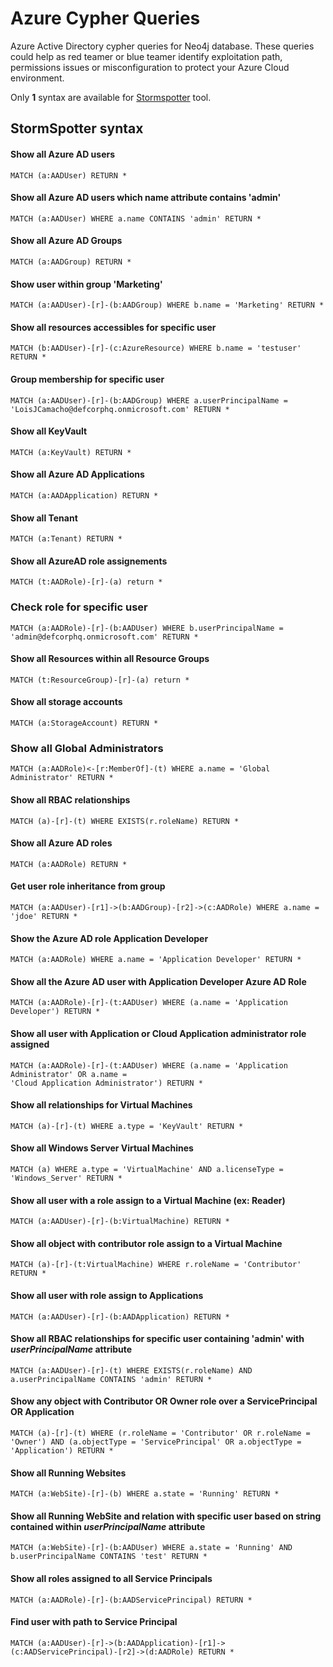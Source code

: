 # Azure Cypher Queries

Azure Active Directory cypher queries for Neo4j database. These queries could help as red teamer or blue teamer identify exploitation path, permissions issues or misconfiguration to protect your Azure Cloud environment.  

Only **1** syntax are available for [Stormspotter](https://github.com/Azure/Stormspotter) tool.

## StormSpotter syntax

#### Show all Azure AD users
```
MATCH (a:AADUser) RETURN *
```

#### Show all Azure AD users which name attribute contains 'admin'
```
MATCH (a:AADUser) WHERE a.name CONTAINS 'admin' RETURN *
```

#### Show all Azure AD Groups
```
MATCH (a:AADGroup) RETURN *
```

#### Show user within group 'Marketing'
```
MATCH (a:AADUser)-[r]-(b:AADGroup) WHERE b.name = 'Marketing' RETURN *
```

#### Show all resources accessibles for specific user
```
MATCH (b:AADUser)-[r]-(c:AzureResource) WHERE b.name = 'testuser' RETURN *
```

#### Group membership for specific user
```
MATCH (a:AADUser)-[r]-(b:AADGroup) WHERE a.userPrincipalName = 'LoisJCamacho@defcorphq.onmicrosoft.com' RETURN *
```

#### Show all KeyVault
```
MATCH (a:KeyVault) RETURN *
```

#### Show all Azure AD Applications
```
MATCH (a:AADApplication) RETURN *
```

#### Show all Tenant
```
MATCH (a:Tenant) RETURN *
```

#### Show all AzureAD role assignements
```
MATCH (t:AADRole)-[r]-(a) return *
```

### Check role for specific user
```
MATCH (a:AADRole)-[r]-(b:AADUser) WHERE b.userPrincipalName = 'admin@defcorphq.onmicrosoft.com' RETURN *
```

#### Show all Resources within all Resource Groups
```
MATCH (t:ResourceGroup)-[r]-(a) return *
```

#### Show all storage accounts
```
MATCH (a:StorageAccount) RETURN *
```

### Show all Global Administrators
```
MATCH (a:AADRole)<-[r:MemberOf]-(t) WHERE a.name = 'Global Administrator' RETURN *
```

#### Show all RBAC relationships
```
MATCH (a)-[r]-(t) WHERE EXISTS(r.roleName) RETURN *
```

#### Show all Azure AD roles
```
MATCH (a:AADRole) RETURN *

```

#### Get user role inheritance from group
```
MATCH (a:AADUser)-[r1]->(b:AADGroup)-[r2]->(c:AADRole) WHERE a.name = 'jdoe' RETURN *
```

#### Show the Azure AD role Application Developer
``` 
MATCH (a:AADRole) WHERE a.name = 'Application Developer' RETURN *
```

#### Show all the Azure AD user with Application Developer Azure AD Role
```
MATCH (a:AADRole)-[r]-(t:AADUser) WHERE (a.name = 'Application Developer') RETURN *
```

#### Show all user with Application or Cloud Application administrator role assigned
```
MATCH (a:AADRole)-[r]-(t:AADUser) WHERE (a.name = 'Application Administrator' OR a.name =
'Cloud Application Administrator') RETURN *
```

#### Show all relationships for Virtual Machines
```
MATCH (a)-[r]-(t) WHERE a.type = 'KeyVault' RETURN *
```

#### Show all Windows Server Virtual Machines
```
MATCH (a) WHERE a.type = 'VirtualMachine' AND a.licenseType = 'Windows_Server' RETURN *
```

#### Show all user with a role assign to a Virtual Machine (ex: Reader)
```
MATCH (a:AADUser)-[r]-(b:VirtualMachine) RETURN *
```

#### Show all object with contributor role assign to a Virtual Machine
```
MATCH (a)-[r]-(t:VirtualMachine) WHERE r.roleName = 'Contributor' RETURN *
```

#### Show all user with role assign to Applications
```
MATCH (a:AADUser)-[r]-(b:AADApplication) RETURN *
```

#### Show all RBAC relationships for specific user containing 'admin' with *userPrincipalName* attribute
```
MATCH (a:AADUser)-[r]-(t) WHERE EXISTS(r.roleName) AND a.userPrincipalName CONTAINS 'admin' RETURN *
```

#### Show any object with Contributor OR Owner role over a ServicePrincipal OR Application
```
MATCH (a)-[r]-(t) WHERE (r.roleName = 'Contributor' OR r.roleName = 'Owner') AND (a.objectType = 'ServicePrincipal' OR a.objectType = 'Application') RETURN *
```

#### Show all Running Websites
```
MATCH (a:WebSite)-[r]-(b) WHERE a.state = 'Running' RETURN *
```

#### Show all Running WebSite and relation with specific user based on string contained within *userPrincipalName* attribute
```
MATCH (a:WebSite)-[r]-(b:AADUser) WHERE a.state = 'Running' AND b.userPrincipalName CONTAINS 'test' RETURN *
```

#### Show all roles assigned to all Service Principals
```
MATCH (a:AADRole)-[r]-(b:AADServicePrincipal) RETURN *
```

#### Find user with path to Service Principal 
```
MATCH (a:AADUser)-[r]->(b:AADApplication)-[r1]->(c:AADServicePrincipal)-[r2]->(d:AADRole) RETURN *
```


